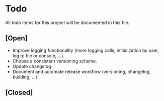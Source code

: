 # Todo
All todo items for this project will be documented in this file.

## [Open]
- Improve logging functionality (more logging calls, initialization by 
  user, log to file or console, ...).
- Choose a consistent versioning scheme.
- Update changelog.
- Document and automate release workflow (versioning, changelog, 
  building, ...).

## [Closed]
